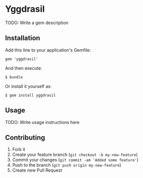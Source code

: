 # Yggdrasil

TODO: Write a gem description

## Installation

Add this line to your application's Gemfile:

    gem 'yggdrasil'

And then execute:

    $ bundle

Or install it yourself as:

    $ gem install yggdrasil

## Usage

TODO: Write usage instructions here

## Contributing

1. Fork it
2. Create your feature branch (`git checkout -b my-new-feature`)
3. Commit your changes (`git commit -am 'Added some feature'`)
4. Push to the branch (`git push origin my-new-feature`)
5. Create new Pull Request
